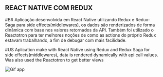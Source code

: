 ## REACT NATIVE COM REDUX

#BR
Aplicação desenvolvida em React Native utilizando Redux e Redux-Saga para side effects(middlewares), os dados
são renderizados de forma dinâmica com base nos valores retornados da API. Também foi utilizado o Reactotron para
ter melhores noções de como as actions do próprio Redux estavam trabalhando, a fim de debugar com mais facilidade.

#US
Aplication make with React Native using Redux and Redux Saga for side effects(middlewares), data is rendered 
dynamically with api call values. Was also used the Reactotron to get better views

![Gif app](https://github.com/srgaba/ReactNative-Redux-Shop/blob/master/presents.gif)



